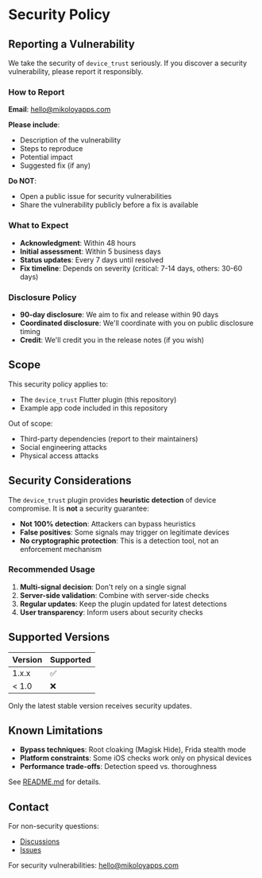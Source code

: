 # Security Policy

## Reporting a Vulnerability

We take the security of `device_trust` seriously. If you discover a security vulnerability, please report it responsibly.

### How to Report

**Email**: [hello@mikoloyapps.com](mailto:hello@mikoloyapps.com)

**Please include**:
- Description of the vulnerability
- Steps to reproduce
- Potential impact
- Suggested fix (if any)

**Do NOT**:
- Open a public issue for security vulnerabilities
- Share the vulnerability publicly before a fix is available

### What to Expect

- **Acknowledgment**: Within 48 hours
- **Initial assessment**: Within 5 business days
- **Status updates**: Every 7 days until resolved
- **Fix timeline**: Depends on severity (critical: 7-14 days, others: 30-60 days)

### Disclosure Policy

- **90-day disclosure**: We aim to fix and release within 90 days
- **Coordinated disclosure**: We'll coordinate with you on public disclosure timing
- **Credit**: We'll credit you in the release notes (if you wish)

## Scope

This security policy applies to:
- The `device_trust` Flutter plugin (this repository)
- Example app code included in this repository

Out of scope:
- Third-party dependencies (report to their maintainers)
- Social engineering attacks
- Physical access attacks

## Security Considerations

The `device_trust` plugin provides **heuristic detection** of device compromise. It is **not** a security guarantee:

- **Not 100% detection**: Attackers can bypass heuristics
- **False positives**: Some signals may trigger on legitimate devices
- **No cryptographic protection**: This is a detection tool, not an enforcement mechanism

### Recommended Usage

1. **Multi-signal decision**: Don't rely on a single signal
2. **Server-side validation**: Combine with server-side checks
3. **Regular updates**: Keep the plugin updated for latest detections
4. **User transparency**: Inform users about security checks

## Supported Versions

| Version | Supported          |
| ------- | ------------------ |
| 1.x.x   | :white_check_mark: |
| < 1.0   | :x:                |

Only the latest stable version receives security updates.

## Known Limitations

- **Bypass techniques**: Root cloaking (Magisk Hide), Frida stealth mode
- **Platform constraints**: Some iOS checks work only on physical devices
- **Performance trade-offs**: Detection speed vs. thoroughness

See [README.md](README.md#limitations--security-notes) for details.

## Contact

For non-security questions:
- [Discussions](https://github.com/MuhammedErdemKazanci/device_trust/discussions)
- [Issues](https://github.com/MuhammedErdemKazanci/device_trust/issues)

For security vulnerabilities: [hello@mikoloyapps.com](mailto:hello@mikoloyapps.com)
